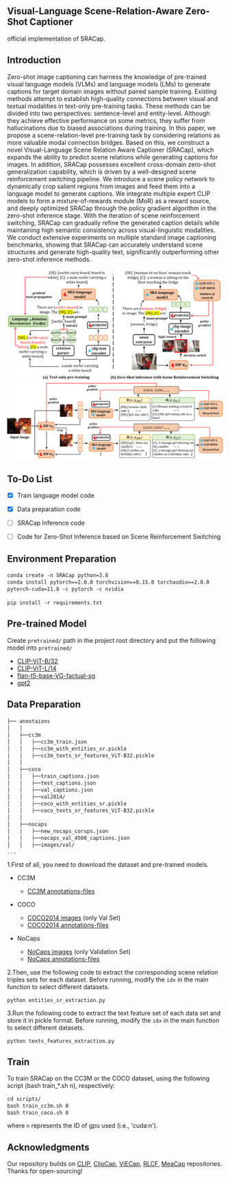 ## Visual-Language Scene-Relation-Aware Zero-Shot Captioner 

official implementation of SRACap.

## Introduction

Zero-shot image captioning can harness the knowledge of pre-trained visual language models (VLMs) and language models (LMs) to generate captions for target domain images without paired sample training. Existing methods attempt to establish high-quality connections between visual and textual modalities in text-only pre-training tasks. These methods can be divided into two perspectives: sentence-level and entity-level. Although they achieve effective performance on some metrics, they suffer from hallucinations due to biased associations during training. In this paper, we propose a scene-relation-level pre-training task by considering relations as more valuable modal connection bridges. Based on this, we construct a novel Visual-Language Scene Relation Aware Captioner (SRACap), which expands the ability to predict scene relations while generating captions for images. In addition, SRACap possesses excellent cross-domain zero-shot generalization capability, which is driven by a well-designed scene reinforcement switching pipeline. We introduce a scene policy network to dynamically crop salient regions from images and feed them into a language model to generate captions. We integrate multiple expert CLIP models to form a mixture-of-rewards module (MoR) as a reward source, and deeply optimized SRACap through the policy gradient algorithm in the zero-shot inference stage. With the iteration of scene reinforcement switching, SRACap can gradually refine the generated caption details while maintaining high semantic consistency across visual-linguistic modalities. We conduct extensive experiments on multiple standard image captioning benchmarks, showing that SRACap can accurately understand scene structures and generate high-quality text, significantly outperforming other zero-shot inference methods.  

<div align = center>
<img src="./assets/model1.png" />
</div>

<div align = center>
<img src="./assets/model2.png" />
</div> 

## To-Do List 

- [x] Train language model code 
- [x] Data preparation code 
- [ ] SRACap Inference code 
- [ ] Code for Zero-Shot Inference based on Scene Reinforcement Switching


## Environment Preparation 

```
conda create -n SRACap python=3.8
conda install pytorch==2.0.0 torchvision==0.15.0 torchaudio==2.0.0 pytorch-cuda=11.8 -c pytorch -c nvidia

pip install -r requirements.txt
```

## Pre-trained Model  

Create `pretrained/` path in the project root directory and put the following model into `pretrained/`

* [CLIP-ViT-B/32](https://openaipublic.azureedge.net/clip/models/40d365715913c9da98579312b702a82c18be219cc2a73407c4526f58eba950af/ViT-B-32.pt) 
* [CLIP-ViT-L/14](https://openaipublic.azureedge.net/clip/models/40d365715913c9da98579312b702a82c18be219cc2a73407c4526f58eba950af/ViT-B-32.pt) 
* [flan-t5-base-VG-factual-sg](https://huggingface.co/lizhuang144/flan-t5-base-VG-factual-sg) 
* [gpt2](https://huggingface.co/openai-community/gpt2) 


## Data Preparation  

```
├── annotaions
│   │
│   ├──cc3m
│   │   ├──cc3m_train.json
│   │   ├──cc3m_with_entities_sr.pickle
│   │   ├──cc3m_texts_sr_features_ViT-B32.pickle
│   │       
│   ├──coco
│   │   ├──train_captions.json
│   │   ├──test_captions.json
│   │   ├──val_captions.json
│   │   ├──val2014/
│   │   ├──coco_with_entities_sr.pickle
│   │   ├──coco_texts_sr_features_ViT-B32.pickle
│   │       
│   ├──nocaps
│   │   ├──new_nocaps_corups.json
│   │   ├──nocaps_val_4500_captions.json
│   │   ├──images/val/
...
```

1.First of all, you need to download the dataset and pre-trained models.

+ CC3M  
    - [CC3M annotations-files](https://drive.google.com/file/d/1cLbMOsH8dSQYzszYmIIFDiOAn-I5paRK/view?usp=drive_link) 


+ COCO 

    - [COCO2014 images](https://github.com/salesforce/LAVIS/blob/main/dataset_card/coco_caption.md) (only Val Set)  
    - [COCO2014 annotations-files](https://drive.google.com/drive/folders/1ycIVkLqVAhdVZj28Rje3Tyt3Uvb3iV1V?usp=drive_link) 


+ NoCaps 

    - [NoCaps images](https://nocaps.org/download) (only Validation Set)  
    - [NoCaps annotations-files](https://drive.google.com/drive/folders/1Qvw97HCvwW3bHIGpm8vZRLqFIO2Q_ToT?usp=drive_link) 

2.Then, use the following code to extract the corresponding scene relation triples sets for each dataset. 
Before running, modify the `idx` in the main function to select different datasets.

```
python entities_sr_extraction.py 
```  

3.Run the following code to extract the text feature set of each data set and store it in pickle format. 
Before running, modify the `idx` in the main function to select different datasets.

```
python texts_features_extraction.py 
```  



## Train 

To train SRACap on the CC3M or the COCO dataset, using the following script (bash train_*.sh n), respectively: 

```
cd scripts/
bash train_cc3m.sh 0
bash train_coco.sh 0
```
where `n` represents the ID of gpu used (i.e., 'cuda:n').


## Acknowledgments
Our repository builds on [CLIP](https://github.com/openai/CLIP), [ClipCap](https://github.com/rmokady/CLIP_prefix_caption), [ViECap](https://github.com/FeiElysia/ViECap), [RLCF](https://github.com/mzhaoshuai/RLCF), [MeaCap](https://github.com/joeyz0z/MeaCap) repositories. Thanks for open-sourcing!